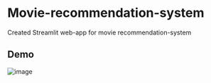 # Movie-recommendation-system
Created Streamlit web-app for movie recommendation-system

## Demo
![image](https://user-images.githubusercontent.com/57805929/215985527-e9deef3c-2a95-44af-8072-9eda0a7a4710.png)


